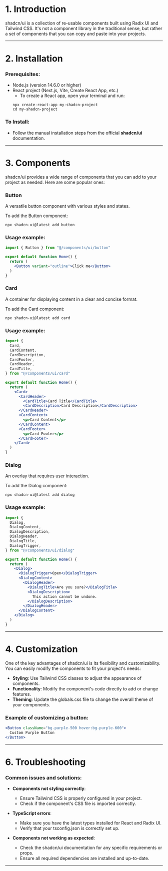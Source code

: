 # 1. Introduction
shadcn/ui is a collection of re-usable components built using Radix UI and Tailwind CSS. It's not a component library in the traditional sense, but rather a set of components that you can copy and paste into your projects.



---

# 2. Installation

### Prerequisites:
- Node.js (version 14.6.0 or higher)
- React project (Next.js, Vite, Create React App, etc.)
    - To create a React app, open your terminal and run:
    ```
    npx create-react-app my-shadcn-project
    cd my-shadcn-project
    ```

### To Install:
- Follow the manual installation steps from the official **shadcn/ui** documentation.


---

# 3. Components

shadcn/ui provides a wide range of components that you can add to your project as needed. Here are some popular ones:

### Button
A versatile button component with various styles and states.

To add the Button component:
```
npx shadcn-ui@latest add button
```

### Usage example:
```jsx
import { Button } from "@/components/ui/button"

export default function Home() {
  return (
    <Button variant="outline">Click me</Button>
  )
}
```

### Card
A container for displaying content in a clear and concise format.

To add the Card component:
```
npx shadcn-ui@latest add card
```

### Usage example:
```jsx
import {
  Card,
  CardContent,
  CardDescription,
  CardFooter,
  CardHeader,
  CardTitle,
} from "@/components/ui/card"

export default function Home() {
  return (
    <Card>
      <CardHeader>
        <CardTitle>Card Title</CardTitle>
        <CardDescription>Card Description</CardDescription>
      </CardHeader>
      <CardContent>
        <p>Card Content</p>
      </CardContent>
      <CardFooter>
        <p>Card Footer</p>
      </CardFooter>
    </Card>
  )
}
```
### Dialog
An overlay that requires user interaction.

To add the Dialog component:
```
npx shadcn-ui@latest add dialog
```

### Usage example:
```jsx
import {
  Dialog,
  DialogContent,
  DialogDescription,
  DialogHeader,
  DialogTitle,
  DialogTrigger,
} from "@/components/ui/dialog"

export default function Home() {
  return (
    <Dialog>
      <DialogTrigger>Open</DialogTrigger>
      <DialogContent>
        <DialogHeader>
          <DialogTitle>Are you sure?</DialogTitle>
          <DialogDescription>
            This action cannot be undone.
          </DialogDescription>
        </DialogHeader>
      </DialogContent>
    </Dialog>
  )
}
```
---

# 4. Customization

One of the key advantages of shadcn/ui is its flexibility and customizability. You can easily modify the components to fit your project's needs:

- **Styling**: Use Tailwind CSS classes to adjust the appearance of components.
- **Functionality**: Modify the component's code directly to add or change features.
- **Theming**: Update the globals.css file to change the overall theme of your components.

### Example of customizing a button:
```jsx
<Button className="bg-purple-500 hover:bg-purple-600">
  Custom Purple Button
</Button>
```

---

# 6. Troubleshooting

### Common issues and solutions:

- **Components not styling correctly**:
  - Ensure Tailwind CSS is properly configured in your project.
  - Check if the component's CSS file is imported correctly.

- **TypeScript errors**:
  - Make sure you have the latest types installed for React and Radix UI.
  - Verify that your tsconfig.json is correctly set up.

- **Components not working as expected**:
  - Check the shadcn/ui documentation for any specific requirements or props.
  - Ensure all required dependencies are installed and up-to-date.

---


